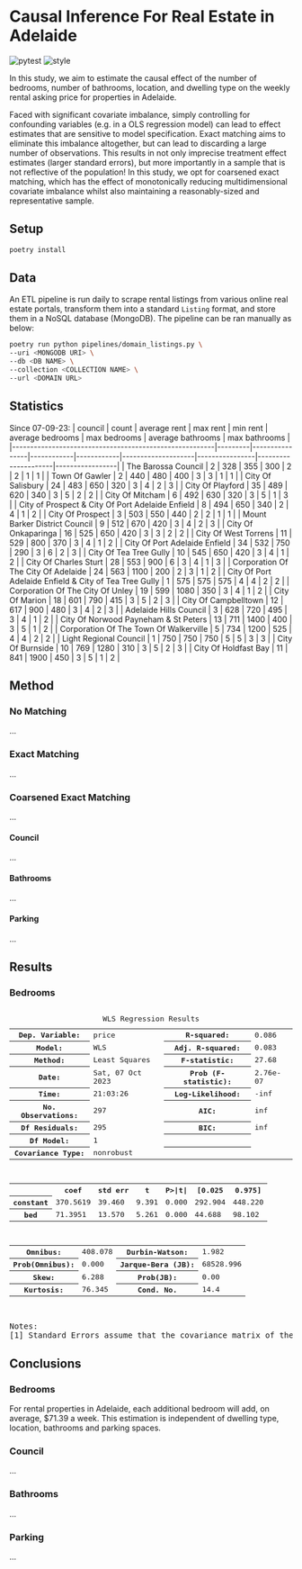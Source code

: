 # Causal Inference For Real Estate in Adelaide

![pytest](https://github.com/lewisbails/real-estate/actions/workflows/pytest.yml/badge.svg?event=push&branch=main)
![style](https://github.com/lewisbails/real-estate/actions/workflows/style.yml/badge.svg?event=push&branch=main)

In this study, we aim to estimate the causal effect of the number of bedrooms, number of bathrooms, location, and dwelling type on the weekly rental asking price for properties in Adelaide.

Faced with significant covariate imbalance, simply controlling for confounding variables (e.g. in a OLS regression model) can lead to effect estimates that are sensitive to model specification. Exact matching aims to eliminate this imbalance altogether, but can lead to discarding a large number of observations. This results in not only imprecise treatment effect estimates (larger standard errors), but more importantly in a sample that is not reflective of the population! In this study, we opt for coarsened exact matching, which has the effect of monotonically reducing multidimensional covariate imbalance whilst also maintaining a reasonably-sized and representative sample.

## Setup

```bash
poetry install
```

## Data

An ETL pipeline is run daily to scrape rental listings from various online real estate portals, transform them into a standard `Listing` format, and store them in a NoSQL database (MongoDB).
The pipeline can be ran manually as below:
```bash
poetry run python pipelines/domain_listings.py \
--uri <MONGODB URI> \
--db <DB NAME> \
--collection <COLLECTION NAME> \
--url <DOMAIN URL>
```

## Statistics
Since 07-09-23\:
| council                                                |   count |   average rent |   max rent |   min rent |   average bedrooms |   max bedrooms |   average bathrooms |   max bathrooms |
|--------------------------------------------------------|---------|----------------|------------|------------|--------------------|----------------|---------------------|-----------------|
| The Barossa Council                                    |       2 |            328 |        355 |        300 |                  2 |              2 |                   1 |               1 |
| Town Of Gawler                                         |       2 |            440 |        480 |        400 |                  3 |              3 |                   1 |               1 |
| City Of Salisbury                                      |      24 |            483 |        650 |        320 |                  3 |              4 |                   2 |               3 |
| City Of Playford                                       |      35 |            489 |        620 |        340 |                  3 |              5 |                   2 |               2 |
| City Of Mitcham                                        |       6 |            492 |        630 |        320 |                  3 |              5 |                   1 |               3 |
| City of Prospect & City Of Port Adelaide Enfield       |       8 |            494 |        650 |        340 |                  2 |              4 |                   1 |               2 |
| City Of Prospect                                       |       3 |            503 |        550 |        440 |                  2 |              2 |                   1 |               1 |
| Mount Barker District Council                          |       9 |            512 |        670 |        420 |                  3 |              4 |                   2 |               3 |
| City Of Onkaparinga                                    |      16 |            525 |        650 |        420 |                  3 |              3 |                   2 |               2 |
| City Of West Torrens                                   |      11 |            529 |        800 |        370 |                  3 |              4 |                   1 |               2 |
| City Of Port Adelaide Enfield                          |      34 |            532 |        750 |        290 |                  3 |              6 |                   2 |               3 |
| City Of Tea Tree Gully                                 |      10 |            545 |        650 |        420 |                  3 |              4 |                   1 |               2 |
| City Of Charles Sturt                                  |      28 |            553 |        900 |          6 |                  3 |              4 |                   1 |               3 |
| Corporation Of The City Of Adelaide                    |      24 |            563 |       1100 |        200 |                  2 |              3 |                   1 |               2 |
| City Of Port Adelaide Enfield & City of Tea Tree Gully |       1 |            575 |        575 |        575 |                  4 |              4 |                   2 |               2 |
| Corporation Of The City Of Unley                       |      19 |            599 |       1080 |        350 |                  3 |              4 |                   1 |               2 |
| City Of Marion                                         |      18 |            601 |        790 |        415 |                  3 |              5 |                   2 |               3 |
| City Of Campbelltown                                   |      12 |            617 |        900 |        480 |                  3 |              4 |                   2 |               3 |
| Adelaide Hills Council                                 |       3 |            628 |        720 |        495 |                  3 |              4 |                   1 |               2 |
| City Of Norwood Payneham & St Peters                   |      13 |            711 |       1400 |        400 |                  3 |              5 |                   1 |               2 |
| Corporation Of The Town Of Walkerville                 |       5 |            734 |       1200 |        525 |                  4 |              4 |                   2 |               2 |
| Light Regional Council                                 |       1 |            750 |        750 |        750 |                  5 |              5 |                   3 |               3 |
| City Of Burnside                                       |      10 |            769 |       1280 |        310 |                  3 |              5 |                   2 |               3 |
| City Of Holdfast Bay                                   |      11 |            841 |       1900 |        450 |                  3 |              5 |                   1 |               2 |
## Method

### No Matching

...

### Exact Matching

...

### Coarsened Exact Matching

...

#### Council

...

#### Bathrooms

...

#### Parking

...

## Results

### Bedrooms

<pre>
<table class="simpletable">
<caption>WLS Regression Results</caption>
<tr>
  <th>Dep. Variable:</th>          <td>price</td>      <th>  R-squared:         </th> <td>   0.086</td>
</tr>
<tr>
  <th>Model:</th>                   <td>WLS</td>       <th>  Adj. R-squared:    </th> <td>   0.083</td>
</tr>
<tr>
  <th>Method:</th>             <td>Least Squares</td>  <th>  F-statistic:       </th> <td>   27.68</td>
</tr>
<tr>
  <th>Date:</th>             <td>Sat, 07 Oct 2023</td> <th>  Prob (F-statistic):</th> <td>2.76e-07</td>
</tr>
<tr>
  <th>Time:</th>                 <td>21:03:26</td>     <th>  Log-Likelihood:    </th> <td>    -inf</td>
</tr>
<tr>
  <th>No. Observations:</th>      <td>   297</td>      <th>  AIC:               </th> <td>     inf</td>
</tr>
<tr>
  <th>Df Residuals:</th>          <td>   295</td>      <th>  BIC:               </th> <td>     inf</td>
</tr>
<tr>
  <th>Df Model:</th>              <td>     1</td>      <th>                     </th>     <td> </td>   
</tr>
<tr>
  <th>Covariance Type:</th>      <td>nonrobust</td>    <th>                     </th>     <td> </td>   
</tr>
</table>
<table class="simpletable">
<tr>
      <td></td>        <th>coef</th>     <th>std err</th>      <th>t</th>      <th>P>|t|</th>  <th>[0.025</th>    <th>0.975]</th>  
</tr>
<tr>
  <th>constant</th> <td>  370.5619</td> <td>   39.460</td> <td>    9.391</td> <td> 0.000</td> <td>  292.904</td> <td>  448.220</td>
</tr>
<tr>
  <th>bed</th>      <td>   71.3951</td> <td>   13.570</td> <td>    5.261</td> <td> 0.000</td> <td>   44.688</td> <td>   98.102</td>
</tr>
</table>
<table class="simpletable">
<tr>
  <th>Omnibus:</th>       <td>408.078</td> <th>  Durbin-Watson:     </th> <td>   1.982</td> 
</tr>
<tr>
  <th>Prob(Omnibus):</th> <td> 0.000</td>  <th>  Jarque-Bera (JB):  </th> <td>68528.996</td>
</tr>
<tr>
  <th>Skew:</th>          <td> 6.288</td>  <th>  Prob(JB):          </th> <td>    0.00</td> 
</tr>
<tr>
  <th>Kurtosis:</th>      <td>76.345</td>  <th>  Cond. No.          </th> <td>    14.4</td> 
</tr>
</table><br/><br/>Notes:<br/>[1] Standard Errors assume that the covariance matrix of the errors is correctly specified.
</pre>

## Conclusions

### Bedrooms

For rental properties in Adelaide, each additional bedroom will add, on average, $71.39 a week. This estimation is independent of dwelling type, location, bathrooms and parking spaces.

### Council

...

### Bathrooms

...

### Parking

...